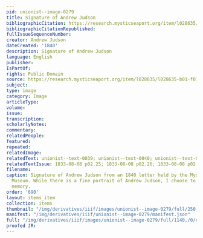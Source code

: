 ```yaml
---
pid: unionist--image-0279
title: Signature of Andrew Judson
bibliographicCitation: https://research.mysticseaport.org/item/l028635/l028635-b01-f01/
bibliographicCitationRepublished: 
fullIssueSequenceNumber: 
creator: Andrew Judson
dateCreated: '1840'
description: Signature of Andrew Judson
language: English
publisher: 
IsPartOf: 
rights: Public Domain
source: https://research.mysticseaport.org/item/l028635/l028635-b01-f01/
subject: 
type: image
category: Image
articleType: 
volume: 
issue: 
transcription: 
scholarlyNotes: 
commentary: 
relatedPeople: 
featured: 
repeated: 
relatedImage: 
relatedText: unionist--text-0039; unionist--text-0040; unionist--text-0041
relatedTextIssue: 1833-08-08 p02.25; 1833-08-08 p02.26; 1833-08-08 p02.27
filename: 
caption: Signature of Andrew Judson from an 1840 letter held by the Mystic Seaport
  Museum. While there is a fine portrait of Andrew Judson, I choose to not honor his
  memory.
order: '690'
layout: items_item
collection: items
thumbnail: "/img/derivatives/iiif/images/unionist--image-0279/full/250,/0/default.jpg"
manifest: "/img/derivatives/iiif/unionist--image-0279/manifest.json"
full: "/img/derivatives/iiif/images/unionist--image-0279/full/1140,/0/default.jpg"
proofed JR: 
---
```

